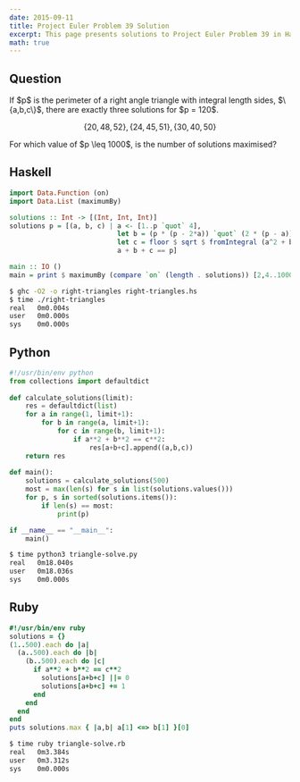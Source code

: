 ```yaml
---
date: 2015-09-11
title: Project Euler Problem 39 Solution
excerpt: This page presents solutions to Project Euler Problem 39 in Haskell, Python and Ruby.
math: true
---
```



## Question

<p>
If $p$ is the perimeter of a right angle triangle with integral length sides, $\{a,b,c\}$, there are exactly three solutions for $p = 120$.
</p>

$$\{20,48,52\}, \{24,45,51\}, \{30,40,50\}$$

<p>
For which value of $p \leq 1000$, is the number of solutions maximised?
</p>






## Haskell

```haskell
import Data.Function (on)
import Data.List (maximumBy)

solutions :: Int -> [(Int, Int, Int)]
solutions p = [(a, b, c) | a <- [1..p `quot` 4],
                           let b = (p * (p - 2*a)) `quot` (2 * (p - a)),
                           let c = floor $ sqrt $ fromIntegral (a^2 + b^2),
                           a + b + c == p]

main :: IO ()
main = print $ maximumBy (compare `on` (length . solutions)) [2,4..1000]
```


```bash
$ ghc -O2 -o right-triangles right-triangles.hs
$ time ./right-triangles
real   0m0.004s
user   0m0.000s
sys    0m0.000s
```



## Python

```python
#!/usr/bin/env python
from collections import defaultdict
        
def calculate_solutions(limit):
    res = defaultdict(list)
    for a in range(1, limit+1):
        for b in range(a, limit+1):
            for c in range(b, limit+1):
                if a**2 + b**2 == c**2:
                    res[a+b+c].append((a,b,c))
    return res
            
def main():
    solutions = calculate_solutions(500)
    most = max(len(s) for s in list(solutions.values()))
    for p, s in sorted(solutions.items()):
        if len(s) == most:
            print(p)

if __name__ == "__main__":
    main()
```


```bash
$ time python3 triangle-solve.py
real   0m18.040s
user   0m18.036s
sys    0m0.000s
```



## Ruby

```ruby
#!/usr/bin/env ruby
solutions = {}
(1..500).each do |a|
  (a..500).each do |b|
    (b..500).each do |c|
      if a**2 + b**2 == c**2
        solutions[a+b+c] ||= 0
        solutions[a+b+c] += 1
      end
    end
  end
end
puts solutions.max { |a,b| a[1] <=> b[1] }[0]
```


```bash
$ time ruby triangle-solve.rb
real   0m3.384s
user   0m3.312s
sys    0m0.000s
```


